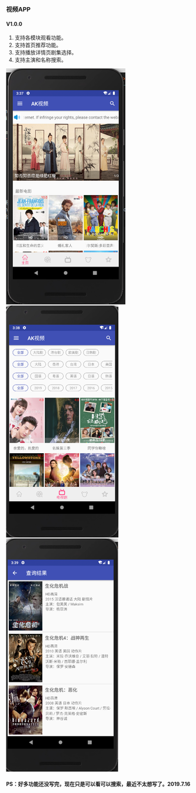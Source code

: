 ### 视频APP

#### V1.0.0
1. 支持各模块观看功能。
2. 支持首页推荐功能。
3. 支持播放详情页剧集选择。
4. 支持主演和名称搜索。

![scrrenshot](screenshot/2019-07-16.15-37-58屏幕截图.png)  
![scrrenshot](screenshot/2019-07-16.15-38-29屏幕截图.png)  
![scrrenshot](screenshot/2019-07-16.15-39-01屏幕截图.png)  

#### PS：好多功能还没写完，现在只是可以看可以搜索，最近不太想写了。2019.7.16
